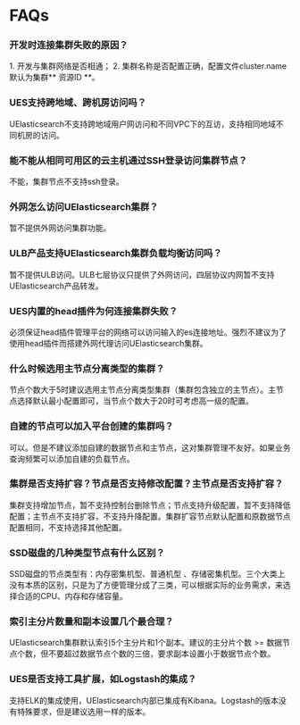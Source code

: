 

# FAQs

### 开发时连接集群失败的原因？

1\. 开发与集群网络是否相通； 2. 集群名称是否配置正确，配置文件cluster.name默认为集群\*\* 资源ID \*\*。

### UES支持跨地域、跨机房访问吗？

UElasticsearch不支持跨地域用户网访问和不同VPC下的互访，支持相同地域不同机房的访问。

### 能不能从相同可用区的云主机通过SSH登录访问集群节点？

不能，集群节点不支持ssh登录。

### 外网怎么访问UElasticsearch集群？

暂不提供外网访问集群功能。

### ULB产品支持UElasticsearch集群负载均衡访问吗？

暂不提供ULB访问。ULB七层协议只提供了外网访问，四层协议内网暂不支持UElasticsearch产品转发。

### UES内置的head插件为何连接集群失败？

必须保证head插件管理平台的网络可以访问输入的es连接地址。强烈不建议为了使用head插件而搭建外网代理访问UElasticsearch集群。

### 什么时候选用主节点分离类型的集群？

节点个数大于5时建议选用主节点分离类型集群（集群包含独立的主节点）。主节点选择默认最小配置即可，当节点个数大于20时可考虑高一级的配置。

### 自建的节点可以加入平台创建的集群吗？

可以。但是不建议添加自建的数据节点和主节点，这对集群管理不友好。如果业务查询频繁可以添加自建的负载节点。

### 集群是否支持扩容？节点是否支持修改配置？主节点是否支持扩容？

集群支持增加节点，暂不支持控制台删除节点；节点支持升级配置，暂不支持降低配置；主节点不支持扩容，不支持升降配置。集群扩容节点默认配置和原数据节点配置相同，不支持选择其他配置。

### SSD磁盘的几种类型节点有什么区别？

SSD磁盘的节点类型有：内存密集机型、普通机型
、存储密集机型。三个大类上没有本质的区别，只是为了方便管理分成了三类，可以根据实际的业务需求，来选择合适的CPU、内存和存储容量。

### 索引主分片数量和副本设置几个最合理？

UElasticsearch集群默认索引5个主分片和1个副本。建议的主分片个数 \>=
数据节点个数，但不要超过数据节点个数的三倍，要求副本设置小于数据节点个数。

### UES是否支持工具扩展，如Logstash的集成？

支持ELK的集成使用，UElasticsearch内部已集成有Kibana。Logstash的版本没有特殊要求，但是建议选用一样的版本。
